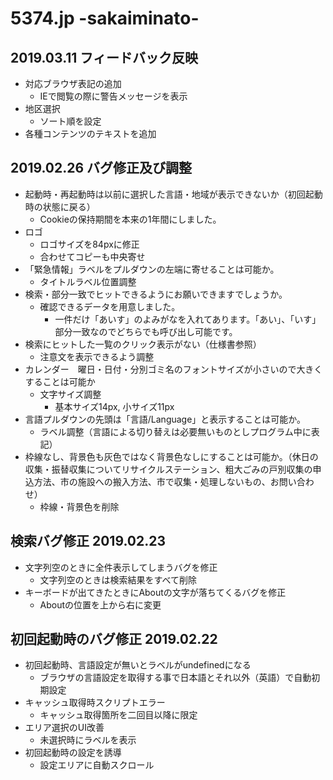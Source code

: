 # 5374.jp -sakaiminato-

## 2019.03.11 フィードバック反映
- 対応ブラウザ表記の追加
  - IEで閲覧の際に警告メッセージを表示
- 地区選択
  - ソート順を設定
- 各種コンテンツのテキストを追加

## 2019.02.26 バグ修正及び調整
- 起動時・再起動時は以前に選択した言語・地域が表示できないか（初回起動時の状態に戻る）
  - Cookieの保持期間を本来の1年間にしました。
- ロゴ
  - ロゴサイズを84pxに修正
  - 合わせてコピーも中央寄せ
- 「緊急情報」ラベルをプルダウンの左端に寄せることは可能か。
  - タイトルラベル位置調整
- 検索・部分一致でヒットできるようにお願いできますでしょうか。
  - 確認できるデータを用意しました。
    - 一件だけ「あいす」のよみがなを入れてあります。「あい」、「いす」部分一致なのでどちらでも呼び出し可能です。
- 検索にヒットした一覧のクリック表示がない（仕様書参照）
  - 注意文を表示できるよう調整
- カレンダー　曜日・日付・分別ゴミ名のフォントサイズが小さいので大きくすることは可能か
  - 文字サイズ調整
    - 基本サイズ14px, 小サイズ11px
- 言語プルダウンの先頭は「言語/Language」と表示することは可能か。
  - ラベル調整（言語による切り替えは必要無いものとしプログラム中に表記）
- 枠線なし、背景色も灰色ではなく背景色なしにすることは可能か。（休日の収集・振替収集についてリサイクルステーション、粗大ごみの戸別収集の申込方法、市の施設への搬入方法、市で収集・処理しないもの、お問い合わせ）
  - 枠線・背景色を削除

## 検索バグ修正 2019.02.23
- 文字列空のときに全件表示してしまうバグを修正
  - 文字列空のときは検索結果をすべて削除
- キーボードが出てきたときにAboutの文字が落ちてくるバグを修正
  - Aboutの位置を上から右に変更

## 初回起動時のバグ修正 2019.02.22
- 初回起動時、言語設定が無いとラベルがundefinedになる
  - ブラウザの言語設定を取得する事で日本語とそれ以外（英語）で自動初期設定
- キャッシュ取得時スクリプトエラー
  - キャッシュ取得箇所を二回目以降に限定
- エリア選択のUI改善
  - 未選択時にラベルを表示
- 初回起動時の設定を誘導
  - 設定エリアに自動スクロール
